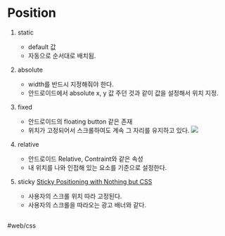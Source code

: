 # Position
1. static
	* default 값
	* 자동으로 순서대로 배치됨. 
2. absolute 
	* width를 반드시 지정해줘야 한다.
	* 안드로이드에서 absolute x, y 값 주던 것과 같이 값을 설정해서 위치 지정.
3. fixed
	* 안드로이드의 floating button 같은 존재
	* 위치가 고정되어서 스크롤하여도 계속 그 자리를 유지하고 있다.
![](Position/ECD0DCBA-E345-4933-99C3-3F6C68D463BE.png)

4. relative
	* 안드로이드 Relative, Contraint와 같은 속성
	* 내 위치를 나와 인접해 있는 요소를 기준으로 설정한다.
5. sticky
[Sticky Positioning with Nothing but CSS](https://webdesign.tutsplus.com/tutorials/sticky-positioning-with-nothing-but-css--cms-24042)
	* 사용자의 스크롤 위치 따라 고정된다.
	* 사용자의 스크롤을 따라오는 광고 배너와 같다.

## 



#web/css